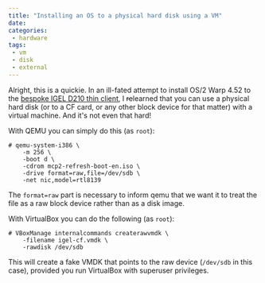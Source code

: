 ```yaml
---
title: "Installing an OS to a physical hard disk using a VM"
date:
categories:
 - hardware
tags:
 - vm
 - disk
 - external
---
```


Alright, this is a quickie. In an ill-fated attempt to install OS/2 Warp 4.52 to the [bespoke IGEL D210 thin client](https://jack23247.github.io/blog/sysadm/alpine-igel/), I ~~re~~learned that you can use a physical hard disk (or to a CF card, or any other block device for that matter) with a virtual machine. And it's not even that hard!

With QEMU you can simply do this (as `root`):

```
# qemu-system-i386 \
    -m 256 \
    -boot d \
    -cdrom mcp2-refresh-boot-en.iso \
    -drive format=raw,file=/dev/sdb \
    -net nic,model=rtl8139
```

The `format=raw` part is necessary to inform qemu that we want it to treat the file as a raw block device rather than as a disk image.

With VirtualBox you can do the following (as `root`):

```
# VBoxManage internalcommands createrawvmdk \
    -filename igel-cf.vmdk \
    -rawdisk /dev/sdb
```

This will create a fake VMDK that points to the raw device (`/dev/sdb` in this case), provided you run VirtualBox with superuser privileges.

<!-- I'm afraid it's time for me to go, kids: an undergraduate student in Genoa is trying to install Windows 95 onto `/dev/null`! CAPTAIN CRAPWARE -->
